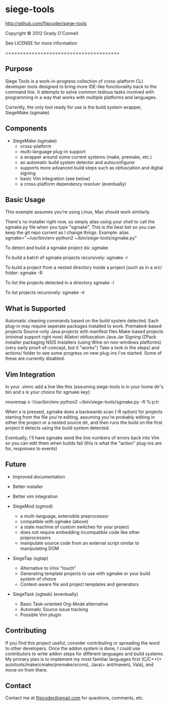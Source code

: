 # siege-tools
http://github.com/flipcoder/siege-tools

Copyright &copy; 2012 Grady O'Connell

See LICENSE for more information

=======================================

## Purpose ##
Siege Tools is a work-in-progress collection of cross-platform CLI developer tools designed to bring more IDE-like functionality back to the command line.
It attempts to solve common tedious tasks involved with programming in a way that works with multiple platforms and languages.

Currently, the only tool ready for use is the build system wrapper, SiegeMake (sgmake).

## Components ##

- SiegeMake (sgmake)
    - cross-platform
    - multi-language plug-in support
    - a wrapper around some current systems (make, premake, etc.)
    - an automatic build system detector and autoconfigurer
    - supports more advanced build steps such as obfuscation and digital signing
    - basic Vim integration (see below)
    - a cross-platform dependency resolver (eventually)

## Basic Usage ##

This example assumes you're using Linux, Mac should work similarly.

There's no installer right now, so simply alias using your shell to call the sgmake.py file when you type "sgmake",
This is the best bet so you can keep the git repo current as I change things.
Example:
alias sgmake="~/usr/bin/env python2 ~/bin/siege-tools/sgmake.py"

To detect and build a sgmake project do:
sgmake

To build a batch of sgmake projects recursively:
sgmake -r

To build a project from a nested directory inside a project (such as in a src/ folder:
sgmake -R

To list the projects detected in a directory
sgmake -l

To list projects recursively:
sgmake -lr

## What is Supported ##

Automatic cleaning commands based on the build system detected.  Each plug-in may require seperate packages installed to work.
Premake4-based projects
Source-only Java projects with manifest files
Make-based projects (minimal support right now)
Allatori obfuscation
Java Jar Signing
IZPack installer packaging
NSIS Installers (using Wine on non-windows platforms) (very early proof-of-concept, but it "works")
Take a look in the steps/ and actions/ folder to see some progress on new plug-ins I've started.  Some of these are currently disabled.

## Vim Integration ##

In your .vimrc add a line like this (assuming siege-tools is in your home dir's bin and <leader>s is your choice for sgmake key):

nnoremap <leader>s :!/usr/bin/env python2 ~/bin/siege-tools/sgmake.py -R %:p:h<cr>

When <leader>s is pressed, sgmake does a backwards scan (-R option) for projects starting from the file you're editing, assuming you're probably editing in either the project or a nested source dir, and then runs the build on the first project it detects using the build system detected.

Eventually, I'll have sgmake send the line numbers of errors back into Vim so you can edit them when builds fail (this is what the "action" plug-ins are for, responses to events)

## Future ##

- Improved documentation
- Better installer
- Better vim integration

- SiegeMod (sgmod)
    - a multi-language, extensible preprocessor
    - compatible with sgmake (above)
    - a state machine of custom switches for your project
    - does not require embedding incompatible code like other preprocessors
    - manipulate source code from an external script similar to manipulating DOM

- SiegeTap (sgtap)
    - Alternative to Unix "touch"
    - Generating template projects to use with sgmake or your build system of choice
    - Context-aware file and project templates and generators

- SiegeTask (sgtask) (eventually)
    - Basic Task-oriented Org-Mode alternative
    - Automatic Source issue tracking
    - Possible Vim plugin

## Contributing ##
If you find this project useful, consider contributing or spreading the word to other developers.
Once the addon system is done, I could use contributors to write addon steps for different languages and build systems.
My primary plan is to implement my most familiar languages first (C/C++(+ autotools/make/cmake/premake/scons), Java(+ ant/maven), Vala), and move on from there.

## Contact ##
Contact me at flipcoder@gmail.com for questions, comments, etc.

